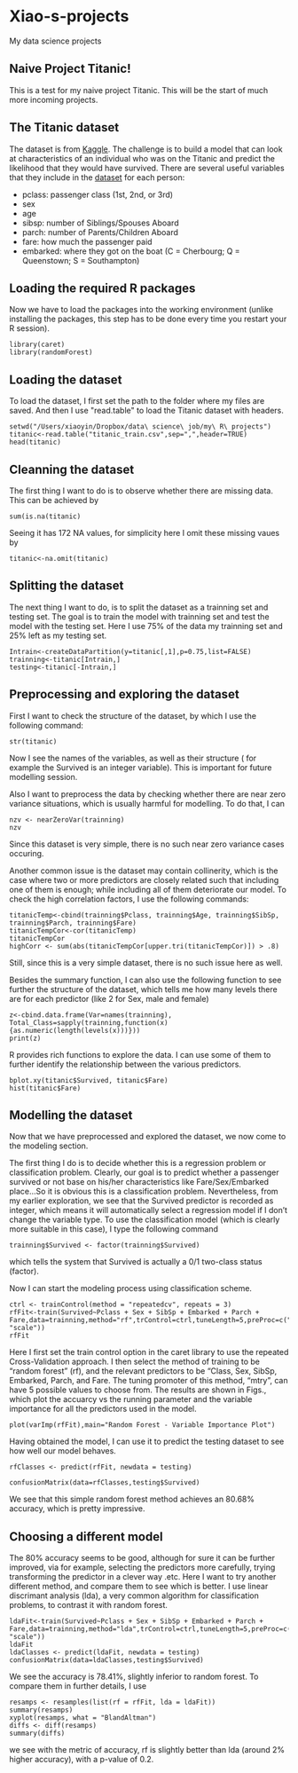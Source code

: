 # Xiao-s-projects
My data science projects
## Naive Project Titanic!

This is a test for my naive project Titanic. This will be the start of much more incoming projects.


## The Titanic dataset

The dataset is from [Kaggle](http://www.kaggle.com). The challenge is to build a model that can look at characteristics of an individual who was on the Titanic and predict the likelihood that they would have survived. There are several useful variables that they include in the [dataset](https://www.kaggle.com/c/titanic-gettingStarted) for each person: 
- pclass: passenger class (1st, 2nd, or 3rd)
- sex
- age
- sibsp: number of Siblings/Spouses Aboard
- parch: number of Parents/Children Aboard
- fare: how much the passenger paid
- embarked: where they got on the boat (C = Cherbourg; Q = Queenstown; S = Southampton)


## Loading the required R packages

Now we have to load the packages into the working environment (unlike installing the packages, this step has to be done every time you restart your R session).

```{r, warning = FALSE, message = FALSE}
library(caret)
library(randomForest)
```
## Loading the dataset

To load the dataset, I first set the path to the folder where my files are saved. And then I use "read.table" to load the Titanic dataset with headers.

```
setwd("/Users/xiaoyin/Dropbox/data\ science\ job/my\ R\ projects")
titanic<-read.table("titanic_train.csv",sep=",",header=TRUE)
head(titanic)
```
## Cleanning the dataset

The first thing I want to do is to observe whether there are missing data. This can be achieved by 
```
sum(is.na(titanic)
```
Seeing it has 172 NA values, for simplicity here I omit these missing vaues by
```
titanic<-na.omit(titanic)
```
## Splitting the dataset

The next thing I want to do, is to split the dataset as a trainning set and testing set. The goal is to train the model with trainning set and test the model with the testing set. Here I use 75% of the data my trainning set and 25% left as my testing set.

```
Intrain<-createDataPartition(y=titanic[,1],p=0.75,list=FALSE)
trainning<-titanic[Intrain,]
testing<-titanic[-Intrain,]
```

## Preprocessing and exploring the dataset

First I want to check the structure of the dataset, by which I use the following command:
```
str(titanic)
```
Now I see the names of the variables, as well as their structure ( for example the Survived is an integer variable). This is important for future modelling session.

Also I want to preprocess the data by checking whether there are near zero variance situations, which is usually harmful for modelling. To do that, I can
```
nzv <- nearZeroVar(trainning)
nzv
```
Since this dataset is very simple, there is no such near zero variance cases occuring. 

Another common issue is the dataset may contain collinerity, which is the case where two or more predictors are closely related such that including one of them is enough; while including all of them deteriorate our model. To check the  high correlation factors, I use the following commands:
```
titanicTemp<-cbind(trainning$Pclass, trainning$Age, trainning$SibSp, trainning$Parch, trainning$Fare)
titanicTempCor<-cor(titanicTemp)
titanicTempCor
highCorr <- sum(abs(titanicTempCor[upper.tri(titanicTempCor)]) > .8)
```
Still, since this is a very simple dataset, there is no such issue here as well.

Besides the summary function, I can also use the following function to see further the structure of the dataset, which tells me how many levels there are for each predictor (like 2 for Sex, male and female)
```
z<-cbind.data.frame(Var=names(trainning), Total_Class=sapply(trainning,function(x){as.numeric(length(levels(x)))}))
print(z)
```
R provides rich functions to explore the data. I can use some of them to further identify the relationship between the various predictors.
```
bplot.xy(titanic$Survived, titanic$Fare)
hist(titanic$Fare)
```

## Modelling the dataset

Now that we have preprocessed and explored the dataset, we now come to the modeling section.

The first thing I do is to decide whether this is a regression problem or classification problem. Clearly, our goal is to predict whether a passenger survived or not base on his/her characteristics like Fare/Sex/Embarked place…So it is obvious this is a classification problem. Nevertheless, from my earlier exploration, we see that the Survived predictor is recorded as integer, which means it will automatically select a regression model if I don’t change the variable type. To use the classification model (which is clearly more suitable in this case), I type the following command 
```
trainning$Survived <- factor(trainning$Survived)
```
which tells the system that Survived is actually a 0/1 two-class status (factor).

Now I can start the modeling process using classification scheme. 
```
ctrl <- trainControl(method = "repeatedcv", repeats = 3)
rfFit<-train(Survived~Pclass + Sex + SibSp + Embarked + Parch + Fare,data=trainning,method="rf",trControl=ctrl,tuneLength=5,preProc=c("center", "scale"))
rfFit
```
Here I first set the train control option in the caret library to use the repeated Cross-Validation approach. I then select the method of training to be “random forest” (rf), and the relevant predictors to be “Class, Sex, SibSp, Embarked, Parch, and Fare. The tuning promoter of this method, “mtry”, can have 5 possible values to choose from. The results are shown in Figs., which plot the accuarcy vs the running parameter and the variable importance for all the predictors used in the model.

```
plot(varImp(rfFit),main="Random Forest - Variable Importance Plot")
```



Having obtained the model, I can use it to predict the testing dataset to see how well our model behaves. 
```
rfClasses <- predict(rfFit, newdata = testing)

confusionMatrix(data=rfClasses,testing$Survived)
```
We see that this simple random forest method achieves an 80.68% accuracy, which is pretty impressive.


## Choosing a different model

The 80% accuracy seems to be good, although for sure it can be further improved, via for example, selecting the predictors more carefully, trying transforming the predictor in a clever way .etc. Here I want to try another different method, and compare them to see which is better. I use linear discrimant analysis (lda), a very common algorithm for classification problems, to contrast it with random forest.

```
ldaFit<-train(Survived~Pclass + Sex + SibSp + Embarked + Parch + Fare,data=trainning,method="lda",trControl=ctrl,tuneLength=5,preProc=c("center", "scale"))
ldaFit
ldaClasses <- predict(ldaFit, newdata = testing)
confusionMatrix(data=ldaClasses,testing$Survived)
```
We see the accuracy is 78.41%, slightly inferior to random forest. To compare them in further details, I use
```
resamps <- resamples(list(rf = rfFit, lda = ldaFit))
summary(resamps)
xyplot(resamps, what = "BlandAltman") 
diffs <- diff(resamps)
summary(diffs)
```
we see with the metric of accuracy, rf is slightly better than lda (around 2% higher accuracy), with a p-value of 0.2.




















